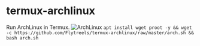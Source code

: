 # termux-archlinux
Run ArchLinux in Termux.
![ArchLinux](https://i.loli.net/2020/06/21/5tzhJH689vGlYq2.jpg)
`
apt install wget proot -y && wget -c https://github.com/Flytreels/termux-archlinux/raw/master/arch.sh && bash arch.sh
`
